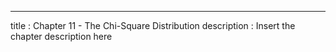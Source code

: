 ---
title       : Chapter 11 - The Chi-Square Distribution
description : Insert the chapter description here